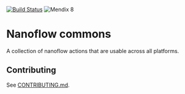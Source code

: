 [![Build Status](https://api.travis-ci.org/mendix/nanoflow-commons.svg?branch=master)](https://travis-ci.org/mendix/nanoflow-commons)
![Mendix 8](https://img.shields.io/badge/mendix-8.0.0-brightgreen.svg)

# Nanoflow commons

A collection of nanoflow actions that are usable across all platforms.

## Contributing

See [CONTRIBUTING.md](CONTRIBUTING.md).

